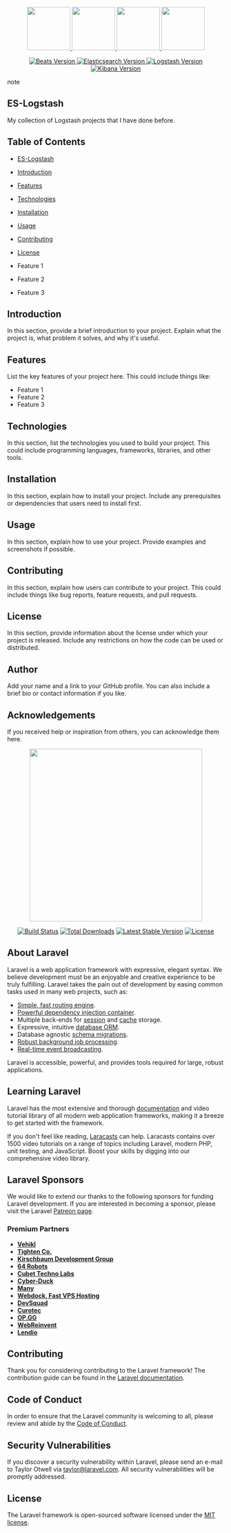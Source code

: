 <p align="center"><a href="https://www.elastic.co/products/beats" target="_blank"><img src="https://static-www.elastic.co/v3/assets/bltefdd0b53724fa2ce/blta3a797dfc3d80de3/5d0c1b1977f34fd55839ab58/logo-beats-32-color.svg" width="100"> </a> <a href="https://www.elastic.co/products/elasticsearch" target="_blank"><img src="https://static-www.elastic.co/v3/assets/bltefdd0b53724fa2ce/blt36f2da8d650732a0/5d0823c3d8ff351753cbc99f/logo-elasticsearch-32-color.svg" width="100"> </a> <a href="https://www.elastic.co/products/logstash" target="_blank"><img src="https://static-www.elastic.co/v3/assets/bltefdd0b53724fa2ce/blt8b679e63f2b49b27/5d082d93877575d0584761c0/logo-logstash-32-color.svg" width="100"> </a> <a href="https://www.elastic.co/products/kibana" target="_blank"><img src="https://static-www.elastic.co/v3/assets/bltefdd0b53724fa2ce/blt4466841eed0bf232/5d082a5e97f2babb5af907ee/logo-kibana-32-color.svg" width="100"> </a></p>

<p align="center">
  <a href="https://www.elastic.co/products/beats" target="_blank">
    <img src="https://img.shields.io/badge/Beats-7.16.2-blue" alt="Beats Version">
  </a>
  <a href="https://www.elastic.co/products/elasticsearch" target="_blank">
    <img src="https://img.shields.io/badge/Elasticsearch-7.16.2-red" alt="Elasticsearch Version">
  </a>
  <a href="https://www.elastic.co/products/logstash" target="_blank">
    <img src="https://img.shields.io/badge/Logstash-7.16.2-orange" alt="Logstash Version">
  </a>
  <a href="https://www.elastic.co/products/kibana" target="_blank">
    <img src="https://img.shields.io/badge/Kibana-7.16.2-yellow" alt="Kibana Version">
  </a>
</p>
note



## ES-Logstash

My collection of Logstash projects that I have done before.

## Table of Contents

- [ES-Logstash](#es-logstash)
- [Introduction](#introduction)
- [Features](#features)
- [Technologies](#technologies)
- [Installation](#installation)
- [Usage](#usage)
- [Contributing](#contributing)
- [License](#license)

- Feature 1
- Feature 2
- Feature 3

## Introduction

In this section, provide a brief introduction to your project. Explain what the project is, what problem it solves, and why it's useful.

## Features

List the key features of your project here. This could include things like:

- Feature 1
- Feature 2
- Feature 3

## Technologies

In this section, list the technologies you used to build your project. This could include programming languages, frameworks, libraries, and other tools.

## Installation

In this section, explain how to install your project. Include any prerequisites or dependencies that users need to install first.

## Usage

In this section, explain how to use your project. Provide examples and screenshots if possible.

## Contributing

In this section, explain how users can contribute to your project. This could include things like bug reports, feature requests, and pull requests.

## License

In this section, provide information about the license under which your project is released. Include any restrictions on how the code can be used or distributed.

## Author

Add your name and a link to your GitHub profile. You can also include a brief bio or contact information if you like.

## Acknowledgements

If you received help or inspiration from others, you can acknowledge them here.


<p align="center"><a href="https://laravel.com" target="_blank"><img src="[https://raw.githubusercontent.com/laravel/art/master/logo-lockup/5%20SVG/2%20CMYK/1%20Full%20Color/laravel-logolockup-cmyk-red.svg]" width="400"></a></p>

<p align="center">
<a href="https://travis-ci.org/laravel/framework"><img src="https://travis-ci.org/laravel/framework.svg" alt="Build Status"></a>
<a href="https://packagist.org/packages/laravel/framework"><img src="https://img.shields.io/packagist/dt/laravel/framework" alt="Total Downloads"></a>
<a href="https://packagist.org/packages/laravel/framework"><img src="https://img.shields.io/packagist/v/laravel/framework" alt="Latest Stable Version"></a>
<a href="https://packagist.org/packages/laravel/framework"><img src="https://img.shields.io/packagist/l/laravel/framework" alt="License"></a>
</p>

## About Laravel

Laravel is a web application framework with expressive, elegant syntax. We believe development must be an enjoyable and creative experience to be truly fulfilling. Laravel takes the pain out of development by easing common tasks used in many web projects, such as:

- [Simple, fast routing engine](https://laravel.com/docs/routing).
- [Powerful dependency injection container](https://laravel.com/docs/container).
- Multiple back-ends for [session](https://laravel.com/docs/session) and [cache](https://laravel.com/docs/cache) storage.
- Expressive, intuitive [database ORM](https://laravel.com/docs/eloquent).
- Database agnostic [schema migrations](https://laravel.com/docs/migrations).
- [Robust background job processing](https://laravel.com/docs/queues).
- [Real-time event broadcasting](https://laravel.com/docs/broadcasting).

Laravel is accessible, powerful, and provides tools required for large, robust applications.

## Learning Laravel

Laravel has the most extensive and thorough [documentation](https://laravel.com/docs) and video tutorial library of all modern web application frameworks, making it a breeze to get started with the framework.

If you don't feel like reading, [Laracasts](https://laracasts.com) can help. Laracasts contains over 1500 video tutorials on a range of topics including Laravel, modern PHP, unit testing, and JavaScript. Boost your skills by digging into our comprehensive video library.

## Laravel Sponsors

We would like to extend our thanks to the following sponsors for funding Laravel development. If you are interested in becoming a sponsor, please visit the Laravel [Patreon page](https://patreon.com/taylorotwell).

### Premium Partners

- **[Vehikl](https://vehikl.com/)**
- **[Tighten Co.](https://tighten.co)**
- **[Kirschbaum Development Group](https://kirschbaumdevelopment.com)**
- **[64 Robots](https://64robots.com)**
- **[Cubet Techno Labs](https://cubettech.com)**
- **[Cyber-Duck](https://cyber-duck.co.uk)**
- **[Many](https://www.many.co.uk)**
- **[Webdock, Fast VPS Hosting](https://www.webdock.io/en)**
- **[DevSquad](https://devsquad.com)**
- **[Curotec](https://www.curotec.com/services/technologies/laravel/)**
- **[OP.GG](https://op.gg)**
- **[WebReinvent](https://webreinvent.com/?utm_source=laravel&utm_medium=github&utm_campaign=patreon-sponsors)**
- **[Lendio](https://lendio.com)**

## Contributing

Thank you for considering contributing to the Laravel framework! The contribution guide can be found in the [Laravel documentation](https://laravel.com/docs/contributions).

## Code of Conduct

In order to ensure that the Laravel community is welcoming to all, please review and abide by the [Code of Conduct](https://laravel.com/docs/contributions#code-of-conduct).

## Security Vulnerabilities

If you discover a security vulnerability within Laravel, please send an e-mail to Taylor Otwell via [taylor@laravel.com](mailto:taylor@laravel.com). All security vulnerabilities will be promptly addressed.

## License

The Laravel framework is open-sourced software licensed under the [MIT license](https://opensource.org/licenses/MIT).

